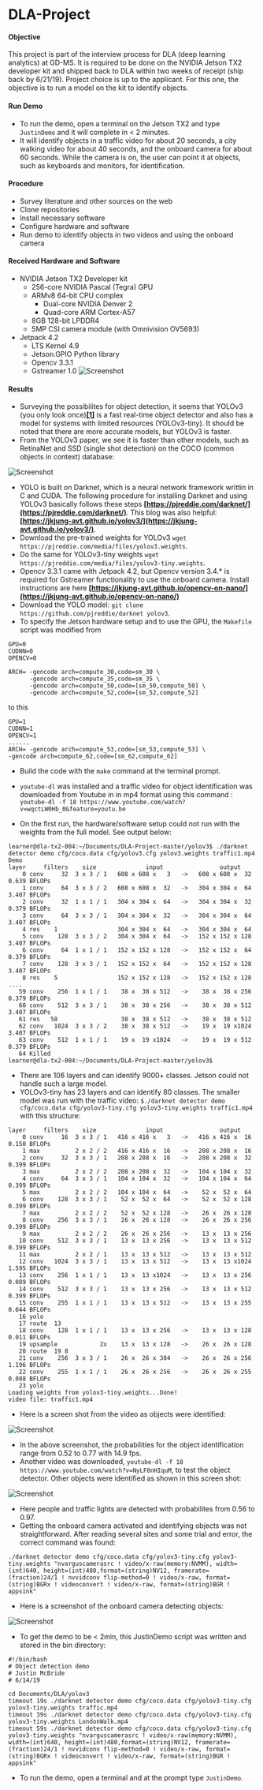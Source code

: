 # DLA-Project
#### Objective
This project is part of the interview process for DLA (deep learning analytics) at GD-MS. It is required to be done on the NVIDIA Jetson TX2 developer kit and shipped back to DLA within two weeks of receipt (ship back by 6/21/19). Project choice is up to the applicant. For this one, the objective is to run a model on the kit to identify objects.

#### Run Demo
* To run the demo, open a terminal on the Jetson TX2 and type `JustinDemo` and it will complete in < 2 minutes.
* It will identify objects in a traffic video for about 20 seconds, a city walking video for about 40 seconds, and the onboard camera for about 60 seconds. While the camera is on, the user can point it at objects, such as keyboards and monitors, for identification.  

#### Procedure
* Survey literature and other sources on the web
* Clone repositories
* Install necessary software
* Configure hardware and software
* Run demo to identify objects in two videos and using the onboard camera

#### Received Hardware and Software
* NVIDIA Jetson TX2 Developer kit
  * 256-core NVIDIA Pascal (Tegra) GPU
  * ARMv8 64-bit CPU complex
    * Dual-core NVIDIA Denver 2
    * Quad-core ARM Cortex-A57
  * 8GB 128-bit LPDDR4
  * 5MP CSI camera module (with Omnivision OV5693)
* Jetpack 4.2 
  * LTS Kernel 4.9
  * Jetson.GPIO Python library
  * Opencv 3.3.1
  * Gstreamer 1.0
![Screenshot](Images/Jetson_Setup.jpg)  

#### Results
* Surveying the possibilites for object detection, it seems that YOLOv3 (you only look once)**[[1]](https://arxiv.org/pdf/1804.02767v1.pdf)** is a fast real-time object detector and also has a model for systems with limited resources (YOLOv3-tiny). It should be noted that there are more accurate models, but YOLOv3 is faster.
* From the YOLOv3 paper, we see it is faster than other models, such as RetinaNet and SSD (single shot detection) on the COCO (common objects in context) database:

![Screenshot](Images/yolo_graph1.png) 

* YOLO is built on Darknet, which is a neural network framework writtin in C and CUDA. The following procedure for installing Darknet and using YOLOv3 basically follows these steps **[https://pjreddie.com/darknet/](https://pjreddie.com/darknet/)**. This blog was also helpful: **[https://jkjung-avt.github.io/yolov3/](https://jkjung-avt.github.io/yolov3/)**.
* Download the pre-trained weights for YOLOv3 `wget https://pjreddie.com/media/files/yolov3.weights`.
* Do the same for YOLOv3-tiny weights `wget https://pjreddie.com/media/files/yolov3-tiny.weights`.
* Opencv 3.3.1 came with Jetpack 4.2, but Opencv version 3.4.* is required for Gstreamer functionality to use the onboard camera. Install instructions are here **[https://jkjung-avt.github.io/opencv-on-nano/](https://jkjung-avt.github.io/opencv-on-nano/)**
* Download the YOLO model: `git clone https://github.com/pjreddie/darknet yolov3`.
* To specify the Jetson hardware setup and to use the GPU, the `Makefile` script was modified from
```
GPU=0
CUDNN=0
OPENCV=0

ARCH= -gencode arch=compute_30,code=sm_30 \
      -gencode arch=compute_35,code=sm_35 \
      -gencode arch=compute_50,code=[sm_50,compute_50] \
      -gencode arch=compute_52,code=[sm_52,compute_52]
```
to this

```
GPU=1
CUDNN=1
OPENCV=1
......
ARCH= -gencode arch=compute_53,code=[sm_53,compute_53] \
-gencode arch=compute_62,code=[sm_62,compute_62]
```
* Build the code with the `make` command at the terminal prompt.
* `youtube-dl` was installed and a traffic video for object identification was downloaded from Youtube in in mp4 format using this command : `youtube-dl -f 18 https://www.youtube.com/watch?v=wqctLW0Hb_0&feature=youtu.be`

* On the first run, the hardware/software setup could not run with the weights from the full model. See output below:
```
learner@dla-tx2-004:~/Documents/DLA-Project-master/yolov3$ ./darknet detector demo cfg/coco.data cfg/yolov3.cfg yolov3.weights traffic1.mp4
Demo
layer     filters    size              input                output
    0 conv     32  3 x 3 / 1   608 x 608 x   3   ->   608 x 608 x  32  0.639 BFLOPs
    1 conv     64  3 x 3 / 2   608 x 608 x  32   ->   304 x 304 x  64  3.407 BFLOPs
    2 conv     32  1 x 1 / 1   304 x 304 x  64   ->   304 x 304 x  32  0.379 BFLOPs
    3 conv     64  3 x 3 / 1   304 x 304 x  32   ->   304 x 304 x  64  3.407 BFLOPs
    4 res    1                 304 x 304 x  64   ->   304 x 304 x  64
    5 conv    128  3 x 3 / 2   304 x 304 x  64   ->   152 x 152 x 128  3.407 BFLOPs
    6 conv     64  1 x 1 / 1   152 x 152 x 128   ->   152 x 152 x  64  0.379 BFLOPs
    7 conv    128  3 x 3 / 1   152 x 152 x  64   ->   152 x 152 x 128  3.407 BFLOPs
    8 res    5                 152 x 152 x 128   ->   152 x 152 x 128
....
   59 conv    256  1 x 1 / 1    38 x  38 x 512   ->    38 x  38 x 256  0.379 BFLOPs
   60 conv    512  3 x 3 / 1    38 x  38 x 256   ->    38 x  38 x 512  3.407 BFLOPs
   61 res   58                  38 x  38 x 512   ->    38 x  38 x 512
   62 conv   1024  3 x 3 / 2    38 x  38 x 512   ->    19 x  19 x1024  3.407 BFLOPs
   63 conv    512  1 x 1 / 1    19 x  19 x1024   ->    19 x  19 x 512  0.379 BFLOPs
   64 Killed
learner@dla-tx2-004:~/Documents/DLA-Project-master/yolov3$ 
```
* There are 106 layers and can identify 9000+ classes. Jetson could not handle such a large model.
* YOLOv3-tiny has 23 layers and can identify 80 classes.
 The smaller model was run with the traffic video: `$./darknet detector demo cfg/coco.data cfg/yolov3-tiny.cfg yolov3-tiny.weights traffic1.mp4` with this structure:
```
layer     filters    size              input                output
    0 conv     16  3 x 3 / 1   416 x 416 x   3   ->   416 x 416 x  16  0.150 BFLOPs
    1 max          2 x 2 / 2   416 x 416 x  16   ->   208 x 208 x  16
    2 conv     32  3 x 3 / 1   208 x 208 x  16   ->   208 x 208 x  32  0.399 BFLOPs
    3 max          2 x 2 / 2   208 x 208 x  32   ->   104 x 104 x  32
    4 conv     64  3 x 3 / 1   104 x 104 x  32   ->   104 x 104 x  64  0.399 BFLOPs
    5 max          2 x 2 / 2   104 x 104 x  64   ->    52 x  52 x  64
    6 conv    128  3 x 3 / 1    52 x  52 x  64   ->    52 x  52 x 128  0.399 BFLOPs
    7 max          2 x 2 / 2    52 x  52 x 128   ->    26 x  26 x 128
    8 conv    256  3 x 3 / 1    26 x  26 x 128   ->    26 x  26 x 256  0.399 BFLOPs
    9 max          2 x 2 / 2    26 x  26 x 256   ->    13 x  13 x 256
   10 conv    512  3 x 3 / 1    13 x  13 x 256   ->    13 x  13 x 512  0.399 BFLOPs
   11 max          2 x 2 / 1    13 x  13 x 512   ->    13 x  13 x 512
   12 conv   1024  3 x 3 / 1    13 x  13 x 512   ->    13 x  13 x1024  1.595 BFLOPs
   13 conv    256  1 x 1 / 1    13 x  13 x1024   ->    13 x  13 x 256  0.089 BFLOPs
   14 conv    512  3 x 3 / 1    13 x  13 x 256   ->    13 x  13 x 512  0.399 BFLOPs
   15 conv    255  1 x 1 / 1    13 x  13 x 512   ->    13 x  13 x 255  0.044 BFLOPs
   16 yolo
   17 route  13
   18 conv    128  1 x 1 / 1    13 x  13 x 256   ->    13 x  13 x 128  0.011 BFLOPs
   19 upsample            2x    13 x  13 x 128   ->    26 x  26 x 128
   20 route  19 8
   21 conv    256  3 x 3 / 1    26 x  26 x 384   ->    26 x  26 x 256  1.196 BFLOPs
   22 conv    255  1 x 1 / 1    26 x  26 x 256   ->    26 x  26 x 255  0.088 BFLOPs
   23 yolo
Loading weights from yolov3-tiny.weights...Done!
video file: traffic1.mp4
```

* Here is a screen shot from the video as objects were identified:

![Screenshot](Images/Traffic-id.png)

* In the above screenshot, the probabilities for the object identification range from 0.52 to 0.77 with 14.9 fps.
* Another video was downloaded, `youtube-dl -f 18 https://www.youtube.com/watch?v=NyLF8nHIquM`, to test the object detector. Other objects were identified as shown in this screen shot:

![Screenshot](Images/LondonWalk.png)

* Here people and traffic lights are detected with probabilites from 0.56 to 0.97.
* Getting the onboard camera activated and identifying objects was not straightforward. After reading several sites and some trial and error, the correct command was found: 
```
./darknet detector demo cfg/coco.data cfg/yolov3-tiny.cfg yolov3-tiny.weights "nvarguscamerasrc ! video/x-raw(memory:NVMM), width=(int)640, height=(int)480,format=(string)NV12, framerate=(fraction)24/1 ! nvvidconv flip-method=0 ! video/x-raw, format=(string)BGRx ! videoconvert ! video/x-raw, format=(string)BGR ! appsink"
```
* Here is a screenshot of the onboard camera detecting objects:

![Screenshot](Images/Screenshot_Live.png)

* To get the demo to be < 2min, this JustinDemo script was written and stored in the bin directory:
```
#!/bin/bash
# Object detection demo
# Justin McBride
# 6/14/19

cd Documents/DLA/yolov3
timeout 19s ./darknet detector demo cfg/coco.data cfg/yolov3-tiny.cfg yolov3-tiny.weights traffic.mp4
timeout 39s ./darknet detector demo cfg/coco.data cfg/yolov3-tiny.cfg yolov3-tiny.weights LondonWalk.mp4
timeout 59s ./darknet detector demo cfg/coco.data cfg/yolov3-tiny.cfg yolov3-tiny.weights "nvarguscamerasrc ! video/x-raw(memory:NVMM), width=(int)640, height=(int)480,format=(string)NV12, framerate=(fraction)24/1 ! nvvidconv flip-method=0 ! video/x-raw, format=(string)BGRx ! videoconvert ! video/x-raw, format=(string)BGR ! appsink"
```
* To run the demo, open a terminal and at the prompt type `JustinDemo`.






